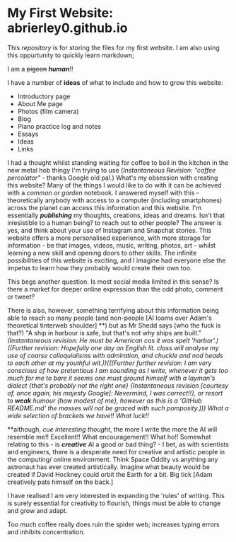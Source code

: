 # My First Website: abrierley0.github.io
This *repository* is for storing the files for my first website.
I am also using this oppurtunity to quickly learn markdown;

I am a ~~pigeon~~ **_human_**!!


I have a number of **ideas** of what to include and how to grow this website:

* Introductory page
* About Me page 
* Photos (film camera)
* Blog
* Piano practice log and notes
* Essays 
* Ideas
* Links

I had a thought whilst standing waiting for coffee to boil in the kitchen in the new metal hob thingy I'm trying to use (*Instantaneous Revision: "coffee percolator"* - thanks Google old pal.) What's my obsession with creating this website? Many of the things I would like to do with it can be achieved with a *common or garden* notebook. I answered myself with this - theoretically anybody with access to a computer (including smartphones) across the planet can access this information and this website. I'm essentially **_publishing_** my thoughts, creations, ideas and dreams. Isn't that irresistible to a human being? to reach out to other people? The answer is yes, and think about your use of Instagram and Snapchat stories. This website offers a more personalised experience, with more storage for information - be that images, videos, music, writing, photos, art - whilst learning a new skill and opening doors to other skills. The infinite possibilities of this website is exciting, and I imagine had everyone else the impetus to learn how they probably would create their own too.

This begs another question. Is most social media limited in this sense? Is there a market for deeper online expression than the odd photo, comment or tweet?

There is also, however, something terrifying about this information being able to reach so many people (and non-people [AI looms over Adam's theoretical tinterweb shoulder] \*\*) but as Mr Shedd says (who the fuck is that?) "A ship in harbour is safe, but that's not why ships are built." *(Instantaneous revision: He must be American cos it was spelt 'harbor'.)((Further revision: Hopefully one day an English lit. class will analyse my use of coarse colloquialisms with admiration, and chuckle and nod heads to each other at my youthful wit.))(((Further further revision: I am very conscious of how pretentious I am sounding as I write, whenever it gets too much for me to bare it seems one must ground himself with a layman's dialect {that's probably not the right one} {Instantaneous revision [courtesy of, once again, his majesty Google]: Nevermind, I was correct!!}, or resort to **weak** humour {how modest of me}, however as this is a 'GitHub README.md' the masses will not be graced with such pomposity.))) What a wide selection of brackets we have!! What luck!!*

\*\*although, *cue interesting thought*, the more I write the more the AI will resemble me!! Excellent!! What encouragement!! What ho!! Somewhat relating to this - is **_creative_** AI a good or bad thing? - I bet, as with scientists and engineers, there is a desperate need for creative and artistic people in the computing/ online environment. Think Space Oddity vs anything any astronaut has ever created artistically. Imagine what beauty would be created if David Hockney could orbit the Earth for a bit. Big tick [Adam creatively pats himself on the back.]

I have realised I am very interested in expanding the 'rules' of writing. This is surely essential for creativity to flourish, things must be able to change and grow and adapt.

Too much coffee really does ruin the spider web; increases typing errors and inhibits concentration.
